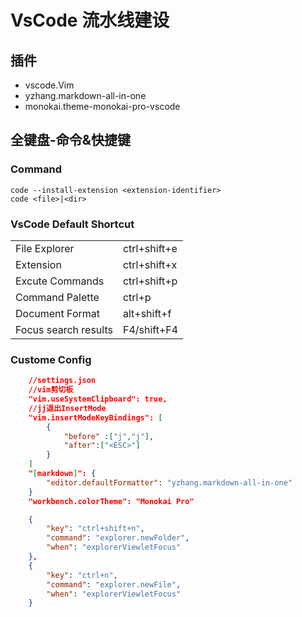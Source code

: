 # VsCode 流水线建设

## 插件

- vscode.Vim
- yzhang.markdown-all-in-one
- monokai.theme-monokai-pro-vscode

## 全键盘-命令&快捷键

### Command

```shell
code --install-extension <extension-identifier>
code <file>|<dir>
```

### VsCode Default Shortcut

|                 |              |
| --------------- | ------------ |
| File Explorer   | ctrl+shift+e |
| Extension       | ctrl+shift+x |
| Excute Commands | ctrl+shift+p |
| Command Palette | ctrl+p       |
| Document Format | alt+shift+f  |
| Focus search results | F4/shift+F4  |

### Custome Config

```json
    //settings.json
    //vim剪切板
    "vim.useSystemClipboard": true,
    //jj退出InsertMode
    "vim.insertModeKeyBindings": [
        {
            "before" :["j","j"],
            "after":["<ESC>"]
        }
    ]
    "[markdown]": {
        "editor.defaultFormatter": "yzhang.markdown-all-in-one"
    }
    "workbench.colorTheme": "Monokai Pro"
```

```json
    {
        "key": "ctrl+shift+n",
        "command": "explorer.newFolder",
        "when": "explorerViewletFocus"
    },
    {
        "key": "ctrl+n",
        "command": "explorer.newFile",
        "when": "explorerViewletFocus"
    }
```
